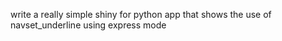 write a really simple shiny for python app that shows the use of navset_underline using express mode